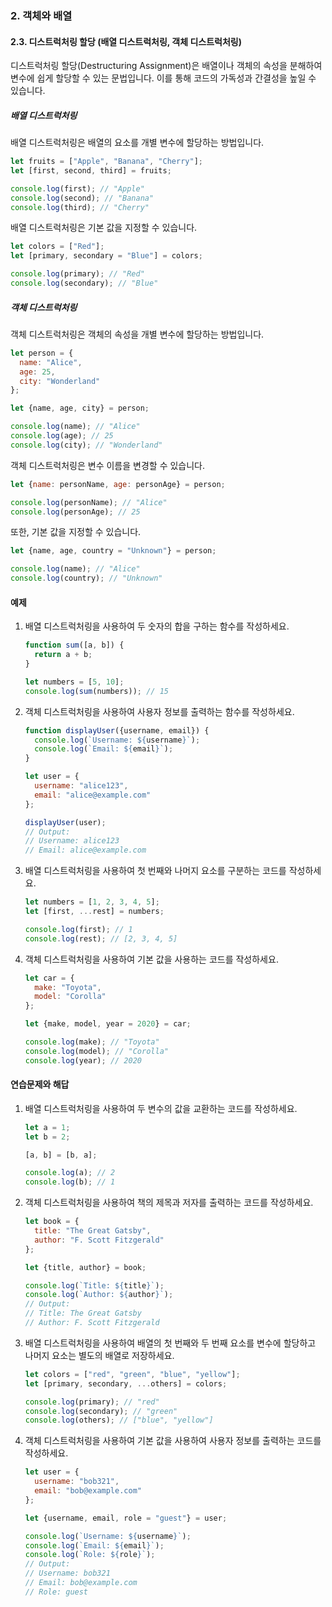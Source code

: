 ### 2. 객체와 배열

#### 2.3. 디스트럭처링 할당 (배열 디스트럭처링, 객체 디스트럭처링)

디스트럭처링 할당(Destructuring Assignment)은 배열이나 객체의 속성을 분해하여 변수에 쉽게 할당할 수 있는 문법입니다. 이를 통해 코드의 가독성과 간결성을 높일 수 있습니다.

##### 배열 디스트럭처링
배열 디스트럭처링은 배열의 요소를 개별 변수에 할당하는 방법입니다.

```javascript
let fruits = ["Apple", "Banana", "Cherry"];
let [first, second, third] = fruits;

console.log(first); // "Apple"
console.log(second); // "Banana"
console.log(third); // "Cherry"
```

배열 디스트럭처링은 기본 값을 지정할 수 있습니다.

```javascript
let colors = ["Red"];
let [primary, secondary = "Blue"] = colors;

console.log(primary); // "Red"
console.log(secondary); // "Blue"
```

##### 객체 디스트럭처링
객체 디스트럭처링은 객체의 속성을 개별 변수에 할당하는 방법입니다.

```javascript
let person = {
  name: "Alice",
  age: 25,
  city: "Wonderland"
};

let {name, age, city} = person;

console.log(name); // "Alice"
console.log(age); // 25
console.log(city); // "Wonderland"
```

객체 디스트럭처링은 변수 이름을 변경할 수 있습니다.

```javascript
let {name: personName, age: personAge} = person;

console.log(personName); // "Alice"
console.log(personAge); // 25
```

또한, 기본 값을 지정할 수 있습니다.

```javascript
let {name, age, country = "Unknown"} = person;

console.log(name); // "Alice"
console.log(country); // "Unknown"
```

#### 예제

1. 배열 디스트럭처링을 사용하여 두 숫자의 합을 구하는 함수를 작성하세요.
   ```javascript
   function sum([a, b]) {
     return a + b;
   }

   let numbers = [5, 10];
   console.log(sum(numbers)); // 15
   ```

2. 객체 디스트럭처링을 사용하여 사용자 정보를 출력하는 함수를 작성하세요.
   ```javascript
   function displayUser({username, email}) {
     console.log(`Username: ${username}`);
     console.log(`Email: ${email}`);
   }

   let user = {
     username: "alice123",
     email: "alice@example.com"
   };

   displayUser(user);
   // Output:
   // Username: alice123
   // Email: alice@example.com
   ```

3. 배열 디스트럭처링을 사용하여 첫 번째와 나머지 요소를 구분하는 코드를 작성하세요.
   ```javascript
   let numbers = [1, 2, 3, 4, 5];
   let [first, ...rest] = numbers;

   console.log(first); // 1
   console.log(rest); // [2, 3, 4, 5]
   ```

4. 객체 디스트럭처링을 사용하여 기본 값을 사용하는 코드를 작성하세요.
   ```javascript
   let car = {
     make: "Toyota",
     model: "Corolla"
   };

   let {make, model, year = 2020} = car;

   console.log(make); // "Toyota"
   console.log(model); // "Corolla"
   console.log(year); // 2020
   ```

#### 연습문제와 해답

1. 배열 디스트럭처링을 사용하여 두 변수의 값을 교환하는 코드를 작성하세요.
   ```javascript
   let a = 1;
   let b = 2;

   [a, b] = [b, a];

   console.log(a); // 2
   console.log(b); // 1
   ```

2. 객체 디스트럭처링을 사용하여 책의 제목과 저자를 출력하는 코드를 작성하세요.
   ```javascript
   let book = {
     title: "The Great Gatsby",
     author: "F. Scott Fitzgerald"
   };

   let {title, author} = book;

   console.log(`Title: ${title}`);
   console.log(`Author: ${author}`);
   // Output:
   // Title: The Great Gatsby
   // Author: F. Scott Fitzgerald
   ```

3. 배열 디스트럭처링을 사용하여 배열의 첫 번째와 두 번째 요소를 변수에 할당하고 나머지 요소는 별도의 배열로 저장하세요.
   ```javascript
   let colors = ["red", "green", "blue", "yellow"];
   let [primary, secondary, ...others] = colors;

   console.log(primary); // "red"
   console.log(secondary); // "green"
   console.log(others); // ["blue", "yellow"]
   ```

4. 객체 디스트럭처링을 사용하여 기본 값을 사용하여 사용자 정보를 출력하는 코드를 작성하세요.
   ```javascript
   let user = {
     username: "bob321",
     email: "bob@example.com"
   };

   let {username, email, role = "guest"} = user;

   console.log(`Username: ${username}`);
   console.log(`Email: ${email}`);
   console.log(`Role: ${role}`);
   // Output:
   // Username: bob321
   // Email: bob@example.com
   // Role: guest
   ```
